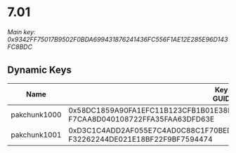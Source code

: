 # 7.01

###### *Main key: 0x9342FF75017B9502F0BDA699431876241436FC556F1AE12E285E96D143FC8BDC*

## Dynamic Keys

| Name         | Key<br/>GUID                                                                                            |
|--------------|---------------------------------------------------------------------------------------------------------|
| pakchunk1000 | 0x58DC1859A90FA1EFC11B123CFB1B01E38EB31EFE11F40D64AF3F122B6CBC3E67<br/>F7CAA8D040108722FFA35FAA63DFD63E |
| pakchunk1001 | 0xD3C1C4ADD2AF055E7C4AD0C88C1F70BED63AEE97AEED92B706C32904C2AF4AB3<br/>F32262244DE021E18BF22F9BF7594474 |
